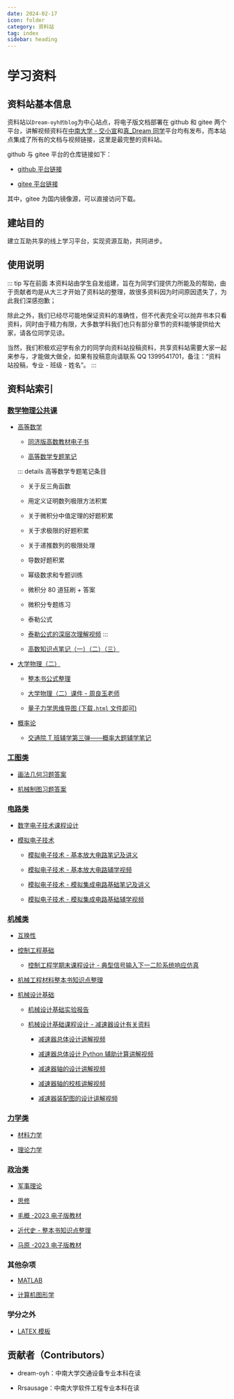 ```yaml
---
date: 2024-02-17
icon: folder
category: 资料站
tag: index
sidebar: heading
---
```



# 学习资料

## <HopeIcon icon="info"/> 资料站基本信息

资料站以`Dream-oyh的blog`为中心站点，将电子版文档部署在 <HopeIcon icon="github"/> github 和 <HopeIcon icon="gitee"/>gitee 两个平台，讲解视频资料在[中南大学 - 交小宣](https://space.bilibili.com/1555991769)和[真_Dream 同学](https://space.bilibili.com/1901628168)平台均有发布，而本站点集成了所有的文档与视频链接，这里是最完整的资料站。

<HopeIcon icon="github"/> github 与 <HopeIcon icon="gitee"/>gitee 平台的仓库链接如下：

- <HopeIcon icon="github"/> [github 平台链接](https://github.com/dream-oyh/csu_stte_files)

- <HopeIcon icon="gitee"/> [gitee 平台链接](https://gitee.com/o19859860010/csu_stte_files)

其中，<HopeIcon icon="gitee"/>gitee 为国内镜像源，可以直接访问下载。

## <HopeIcon icon="34wujiaoxingpingfenshixin"/> 建站目的

建立互助共享的线上学习平台，实现资源互助，共同进步。

## 使用说明

::: tip 写在前面
本资料站由学生自发组建，旨在为同学们提供力所能及的帮助，由于贡献者均是从大三才开始了资料站的整理，故很多资料因为时间原因遗失了，为此我们深感抱歉；

除此之外，我们已经尽可能地保证资料的准确性，但不代表完全可以抛弃书本只看资料，同时由于精力有限，大多数学科我们也只有部分章节的资料能够提供给大家，请各位同学见谅。

当然，我们积极欢迎学有余力的同学向资料站投稿资料，共享资料站需要大家一起来参与，才能做大做全，如果有投稿意向请联系 QQ 1399541701，备注：“资料站投稿，专业 - 班级 - 姓名”。
:::


## 资料站索引

### [数学物理公共课](https://gitee.com/o19859860010/csu_stte_files/tree/main/数学物理公共课)

- [高等数学](https://gitee.com/o19859860010/csu_stte_files/tree/main/数学物理公共课/高数笔记)

    - [同济版高数教材电子书](https://gitee.com/o19859860010/csu_stte_files/tree/main/数学物理公共课/高数笔记/同济版高数教材)

    - [高等数学专题笔记](https://gitee.com/o19859860010/csu_stte_files/tree/main/数学物理公共课/高数笔记/高等数学专题笔记)

    ::: details 高等数学专题笔记条目

    - 关于反三角函数

    - 用定义证明数列极限方法积累

    - 关于微积分中值定理的好题积累

    - 关于求极限的好题积累

    - 关于递推数列的极限处理

    - 导数好题积累

    - 幂级数求和专题训练

    - 微积分 80 道狂刷 + 答案

    - 微积分专题练习

    - 泰勒公式

    - [泰勒公式的深层次理解视频](https://www.bilibili.com/video/BV1T44y1e7JQ)
    :::

    - [高数知识点笔记（一）（二）（三）](https://gitee.com/o19859860010/csu_stte_files/tree/main/数学物理公共课/高数笔记)

- [大学物理（二）](https://gitee.com/o19859860010/csu_stte_files/tree/main/数学物理公共课/大学物理（二）)

    - [整本书公式整理](https://gitee.com/o19859860010/csu_stte_files/tree/main/数学物理公共课/大学物理（二）/整本书公式整理)

    - [大学物理（二）课件 - 周良玉老师](https://gitee.com/o19859860010/csu_stte_files/tree/main/数学物理公共课/大学物理（二）/课件)

    - [量子力学思维导图 (下载`.html` 文件即可)](https://gitee.com/o19859860010/csu_stte_files/tree/main/数学物理公共课/大学物理（二）)
    
- [概率论](https://gitee.com/o19859860010/csu_stte_files/tree/main/数学物理公共课/概率论)

    - [交通院 T 班辅学第三弹——概率大题辅学笔记](https://gitee.com/o19859860010/csu_stte_files/blob/main/数学物理公共课/概率论/T班辅学第三弹——概率论辅学笔记.pdf)

### [工图类](https://gitee.com/o19859860010/csu_stte_files/tree/main/工图类)

- [画法几何习题答案](https://gitee.com/o19859860010/csu_stte_files/tree/main/工图类/画法几何作业解析)

- [机械制图习题答案](https://gitee.com/o19859860010/csu_stte_files/tree/main/工图类/机械制图习题答案)

### [电路类](https://gitee.com/o19859860010/csu_stte_files/tree/main/电路类)

- [数字电子技术课程设计](https://gitee.com/o19859860010/csu_stte_files/tree/main/电路类/数字电子技术课程设计)

- [模拟电子技术](https://gitee.com/o19859860010/csu_stte_files/tree/main/电路类/模拟电子技术)

    - [模拟电子技术 - 基本放大电路笔记及讲义](https://gitee.com/o19859860010/csu_stte_files/tree/main/电路类/模拟电子技术/基本放大电路)

    - [模拟电子技术 - 基本放大电路辅学视频](https://www.bilibili.com/video/BV1Pc411A7sD)

    - [模拟电子技术 - 模拟集成电路基础笔记及讲义](https://gitee.com/o19859860010/csu_stte_files/tree/main/电路类/模拟电子技术/模拟集成电路基础)

    - [模拟电子技术 - 模拟集成电路基础辅学视频](https://www.bilibili.com/video/BV1Rh4y1s7V9)

### [机械类](https://gitee.com/o19859860010/csu_stte_files/tree/main/机械类)

- [互换性](https://gitee.com/o19859860010/csu_stte_files/tree/main/机械类/互换性)

- [控制工程基础](https://gitee.com/o19859860010/csu_stte_files/tree/main/机械类/控制工程基础)

    - [控制工程学期末课程设计 - 典型信号输入下一二阶系统响应仿真](https://github.com/dream-oyh/Control_Engneering_Twice_Work_Python)

- [机械工程材料整本书知识点整理](https://gitee.com/o19859860010/csu_stte_files/tree/main/机械类/机械工程材料)

- [机械设计基础](https://gitee.com/o19859860010/csu_stte_files/tree/main/机械类/机械设计基础)

    - [机械设计基础实验报告](https://gitee.com/o19859860010/csu_stte_files/tree/main/机械类/机械设计基础/实验)

    - [机械设计基础课程设计 - 减速器设计有关资料](https://gitee.com/o19859860010/csu_stte_files/tree/main/机械类/机械设计基础/课程设计)

        - [减速器总体设计讲解视频](https://www.bilibili.com/video/BV1ye411v7hQ)

        - [减速器总体设计 Python 辅助计算讲解视频](https://www.bilibili.com/video/BV1dg4y1S7v5)

        - [减速器轴的设计讲解视频](https://www.bilibili.com/video/BV1264y1P7tb)

        - [减速器轴的校核讲解视频](https://www.bilibili.com/video/BV1Ng4y1U7xz)

        - [减速器装配图的设计讲解视频](https://www.bilibili.com/video/BV1rU421d7AT)

### [力学类](https://gitee.com/o19859860010/csu_stte_files/tree/main/力学类)

- [材料力学](https://gitee.com/o19859860010/csu_stte_files/tree/main/力学类/材料力学)

- [理论力学](https://gitee.com/o19859860010/csu_stte_files/tree/main/力学类/理论力学)

### [政治类](https://gitee.com/o19859860010/csu_stte_files/tree/main/政治类/)

- [军事理论](https://gitee.com/o19859860010/csu_stte_files/tree/main/政治类/军事理论)

- [思修](https://gitee.com/o19859860010/csu_stte_files/tree/main/政治类/思修)

- [毛概 -2023 电子版教材](https://gitee.com/o19859860010/csu_stte_files/tree/main/政治类/毛概)

- [近代史 - 整本书知识点整理](https://gitee.com/o19859860010/csu_stte_files/tree/main/政治类/近代史)

- [马原 -2023 电子版教材](https://gitee.com/o19859860010/csu_stte_files/tree/main/政治类/马原)

### 其他杂项

- [MATLAB](https://gitee.com/o19859860010/csu_stte_files/tree/main/MATLAB)

- [计算机图形学](https://gitee.com/o19859860010/csu_stte_files/blob/main/计算机图形学--笔记.pdf)

### 学分之外

- [LATEX 模板](https://gitee.com/o19859860010/csu_stte_files/tree/main/学分之外/LATEX模板)

## 贡献者（Contributors）

- dream-oyh：中南大学交通设备专业本科在读

- Rrsausage：中南大学软件工程专业本科在读


